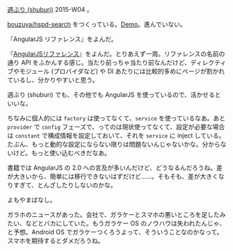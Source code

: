 [週ぶり (shuburi)][shuburi] 2015-W04 。

[bouzuya/hspd-search][] をつくっている。[Demo][hspd-search]。進んでいない。

『AngularJS リファレンス』をよんだ。

『[AngularJSリファレンス](http://www.amazon.co.jp/dp/4844336681)』をよんだ。とりあえず一周。リファレンスの名前の通り API をふかんする感じ。当たり前っちゃ当たり前なんだけど、ディレクティブやモジュール (プロバイダなど) や DI あたりには比較的多めにページが割かれているし、分かりやすいと思う。

週ぶり (shuburi) でも、その他でも AngularJS を使っているので、活かせるといいな。

ちなみに個人的には `factory` は使ってなくて、`service` を使っているなあ。あと `provider` で `config` フェーズで、ってのは現状使ってなくて、設定が必要な場合は `constant` で構成情報を設定しておいて、それを `service` に inject している。たぶん、もっと動的な設定にならない限りは問題ないんじゃないかな。分からないけど。もっと使い込むべきだなあ。

書籍では AngularJS の 2.0 への言及が多いんだけど、どうなるんだろうね。差が大きいから、簡単には移行できないはずだけど……。そもそも、差が大きくなりすぎて、とんざしたりしないのかな。

よもやまばなし。

ガラホのニュースがあった。会社で、ガラケーとスマホの悪いところを足したみたい、などとバカにしていた。もうガラケー OS のノウハウは失われたんじゃ、と予想。Android OS でガラケーつくろうよって、そういうことなのかなって。スマホを期待するとダメだろうね。

[shuburi]: http://shuburi.org
[bouzuya/hspd-search]: https://github.com/bouzuya/hspd-search
[hspd-search]: https://hspd-search.herokuapp.com/
